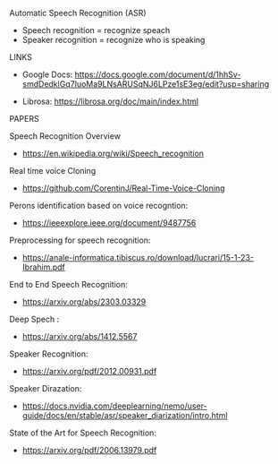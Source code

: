 Automatic Speech Recognition (ASR)


- Speech recognition = recognize speach
- Speaker recognition = recognize who is speaking


LINKS

- Google Docs: 
https://docs.google.com/document/d/1hhSv-smdDedklGq7IuoMa9LNsARUSqNJ6LPze1sE3eg/edit?usp=sharing


- Librosa: https://librosa.org/doc/main/index.html



PAPERS

Speech Recognition Overview
- https://en.wikipedia.org/wiki/Speech_recognition

Real time voice Cloning
- https://github.com/CorentinJ/Real-Time-Voice-Cloning

Perons identification based on voice recogntion:
- https://ieeexplore.ieee.org/document/9487756

Preprocessing for speech recognition: 
- https://anale-informatica.tibiscus.ro/download/lucrari/15-1-23-Ibrahim.pdf

End to End Speech Recognition:
- https://arxiv.org/abs/2303.03329

Deep Spech :
- https://arxiv.org/abs/1412.5567

Speaker Recognition:
- https://arxiv.org/pdf/2012.00931.pdf

Speaker Dirazation: 
- https://docs.nvidia.com/deeplearning/nemo/user-guide/docs/en/stable/asr/speaker_diarization/intro.html

State of the Art for Speech Recognition:
- https://arxiv.org/pdf/2006.13979.pdf